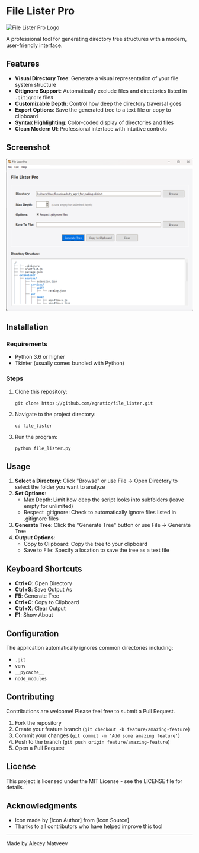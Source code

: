 # File Lister Pro

![File Lister Pro Logo](fox.ico)

A professional tool for generating directory tree structures with a modern, user-friendly interface.

## Features

- **Visual Directory Tree**: Generate a visual representation of your file system structure
- **Gitignore Support**: Automatically exclude files and directories listed in `.gitignore` files
- **Customizable Depth**: Control how deep the directory traversal goes
- **Export Options**: Save the generated tree to a text file or copy to clipboard
- **Syntax Highlighting**: Color-coded display of directories and files
- **Clean Modern UI**: Professional interface with intuitive controls

## Screenshot

![File Lister Pro Screenshot](screenshot.png)

## Installation

### Requirements

- Python 3.6 or higher
- Tkinter (usually comes bundled with Python)

### Steps

1. Clone this repository:
   ```
   git clone https://github.com/agnatio/file_lister.git
   ```
2. Navigate to the project directory:
   ```
   cd file_lister
   ```
3. Run the program:
   ```
   python file_lister.py
   ```

## Usage

1. **Select a Directory**: Click "Browse" or use File → Open Directory to select the folder you want to analyze
2. **Set Options**:
   - Max Depth: Limit how deep the script looks into subfolders (leave empty for unlimited)
   - Respect .gitignore: Check to automatically ignore files listed in .gitignore files
3. **Generate Tree**: Click the "Generate Tree" button or use File → Generate Tree
4. **Output Options**:
   - Copy to Clipboard: Copy the tree to your clipboard
   - Save to File: Specify a location to save the tree as a text file

## Keyboard Shortcuts

- **Ctrl+O**: Open Directory
- **Ctrl+S**: Save Output As
- **F5**: Generate Tree
- **Ctrl+C**: Copy to Clipboard
- **Ctrl+X**: Clear Output
- **F1**: Show About

## Configuration

The application automatically ignores common directories including:

- `.git`
- `venv`
- `__pycache__`
- `node_modules`

## Contributing

Contributions are welcome! Please feel free to submit a Pull Request.

1. Fork the repository
2. Create your feature branch (`git checkout -b feature/amazing-feature`)
3. Commit your changes (`git commit -m 'Add some amazing feature'`)
4. Push to the branch (`git push origin feature/amazing-feature`)
5. Open a Pull Request

## License

This project is licensed under the MIT License - see the LICENSE file for details.

## Acknowledgments

- Icon made by [Icon Author] from [Icon Source]
- Thanks to all contributors who have helped improve this tool

---

Made by Alexey Matveev
